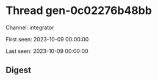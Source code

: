 # Thread gen-0c02276b48bb
Channel: integrator

First seen: 2023-10-09 00:00:00

Last seen: 2023-10-09 00:00:00

## Digest


